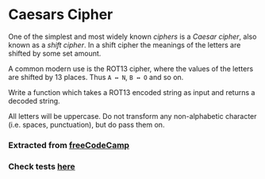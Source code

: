 # Caesars Cipher

One of the simplest and most widely known *ciphers* is a *Caesar cipher*, also known as a *shift cipher*. In a shift cipher the meanings of the letters are shifted by some set amount.

A common modern use is the ROT13 cipher, where the values of the letters are shifted by 13 places. Thus `A ↔ N`, `B ↔ O` and so on.

Write a function which takes a ROT13 encoded string as input and returns a decoded string.

All letters will be uppercase. Do not transform any non-alphabetic character (i.e. spaces, punctuation), but do pass them on.

### Extracted from [freeCodeCamp](https://www.freecodecamp.org/learn/javascript-algorithms-and-data-structures/javascript-algorithms-and-data-structures-projects/caesars-cipher)

### Check tests [here](../tests/caesarsCipher.test.js)